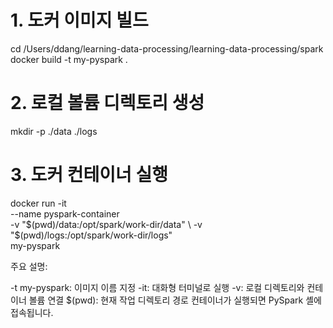 # 1. 도커 이미지 빌드
cd /Users/ddang/learning-data-processing/learning-data-processing/spark
docker build -t my-pyspark .

# 2. 로컬 볼륨 디렉토리 생성
mkdir -p ./data ./logs

# 3. 도커 컨테이너 실행
docker run -it \
  --name pyspark-container \
  -v "$(pwd)/data:/opt/spark/work-dir/data" \
  -v "$(pwd)/logs:/opt/spark/work-dir/logs" \
  my-pyspark



주요 설명:

-t my-pyspark: 이미지 이름 지정
-it: 대화형 터미널로 실행
-v: 로컬 디렉토리와 컨테이너 볼륨 연결
$(pwd): 현재 작업 디렉토리 경로
컨테이너가 실행되면 PySpark 셸에 접속됩니다.